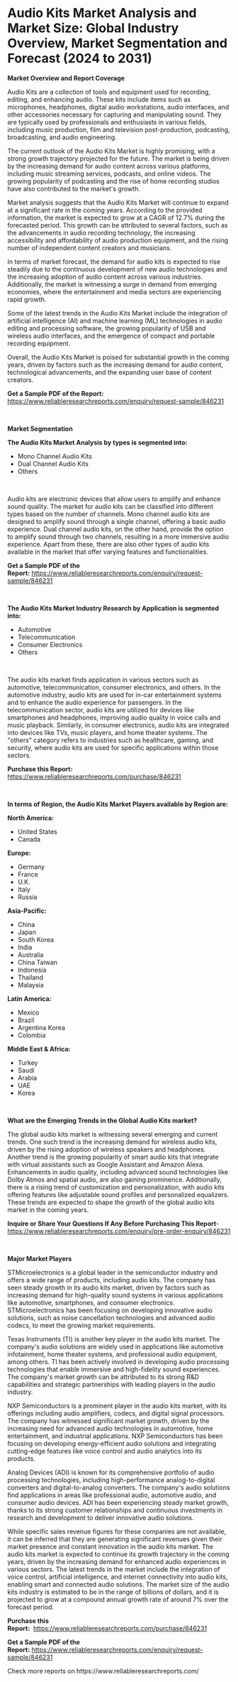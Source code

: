 <p><h1>Audio Kits Market Analysis and Market Size: Global Industry Overview, Market Segmentation and Forecast (2024 to 2031)</h1></p><p><strong>Market Overview and Report Coverage</strong></p>
<p><p>Audio Kits are a collection of tools and equipment used for recording, editing, and enhancing audio. These kits include items such as microphones, headphones, digital audio workstations, audio interfaces, and other accessories necessary for capturing and manipulating sound. They are typically used by professionals and enthusiasts in various fields, including music production, film and television post-production, podcasting, broadcasting, and audio engineering.</p><p>The current outlook of the Audio Kits Market is highly promising, with a strong growth trajectory projected for the future. The market is being driven by the increasing demand for audio content across various platforms, including music streaming services, podcasts, and online videos. The growing popularity of podcasting and the rise of home recording studios have also contributed to the market's growth.</p><p>Market analysis suggests that the Audio Kits Market will continue to expand at a significant rate in the coming years. According to the provided information, the market is expected to grow at a CAGR of 12.7% during the forecasted period. This growth can be attributed to several factors, such as the advancements in audio recording technology, the increasing accessibility and affordability of audio production equipment, and the rising number of independent content creators and musicians.</p><p>In terms of market forecast, the demand for audio kits is expected to rise steadily due to the continuous development of new audio technologies and the increasing adoption of audio content across various industries. Additionally, the market is witnessing a surge in demand from emerging economies, where the entertainment and media sectors are experiencing rapid growth.</p><p>Some of the latest trends in the Audio Kits Market include the integration of artificial intelligence (AI) and machine learning (ML) technologies in audio editing and processing software, the growing popularity of USB and wireless audio interfaces, and the emergence of compact and portable recording equipment.</p><p>Overall, the Audio Kits Market is poised for substantial growth in the coming years, driven by factors such as the increasing demand for audio content, technological advancements, and the expanding user base of content creators.</p></p>
<p><strong>Get a Sample PDF of the Report:</strong> <a href="https://www.reliableresearchreports.com/enquiry/request-sample/846231">https://www.reliableresearchreports.com/enquiry/request-sample/846231</a></p>
<p>&nbsp;</p>
<p><strong>Market Segmentation</strong></p>
<p><strong>The Audio Kits Market Analysis by types is segmented into:</strong></p>
<p><ul><li>Mono Channel Audio Kits</li><li>Dual Channel Audio Kits</li><li>Others</li></ul></p>
<p>&nbsp;</p>
<p><p>Audio kits are electronic devices that allow users to amplify and enhance sound quality. The market for audio kits can be classified into different types based on the number of channels. Mono channel audio kits are designed to amplify sound through a single channel, offering a basic audio experience. Dual channel audio kits, on the other hand, provide the option to amplify sound through two channels, resulting in a more immersive audio experience. Apart from these, there are also other types of audio kits available in the market that offer varying features and functionalities.</p></p>
<p><strong>Get a Sample PDF of the Report:</strong>&nbsp;<a href="https://www.reliableresearchreports.com/enquiry/request-sample/846231">https://www.reliableresearchreports.com/enquiry/request-sample/846231</a></p>
<p>&nbsp;</p>
<p><strong>The Audio Kits Market Industry Research by Application is segmented into:</strong></p>
<p><ul><li>Automotive</li><li>Telecommunication</li><li>Consumer Electronics</li><li>Others</li></ul></p>
<p>&nbsp;</p>
<p><p>The audio kits market finds application in various sectors such as automotive, telecommunication, consumer electronics, and others. In the automotive industry, audio kits are used for in-car entertainment systems and to enhance the audio experience for passengers. In the telecommunication sector, audio kits are utilized for devices like smartphones and headphones, improving audio quality in voice calls and music playback. Similarly, in consumer electronics, audio kits are integrated into devices like TVs, music players, and home theater systems. The "others" category refers to industries such as healthcare, gaming, and security, where audio kits are used for specific applications within those sectors.</p></p>
<p><strong>Purchase this Report:</strong>&nbsp; <a href="https://www.reliableresearchreports.com/purchase/846231">https://www.reliableresearchreports.com/purchase/846231</a></p>
<p>&nbsp;</p>
<p><strong>In terms of Region, the Audio Kits Market Players available by Region are:</strong></p>
<p>
    <p> <strong> North America: </strong>
        <ul>
            <li>United States</li>
            <li>Canada</li>
        </ul>
        </p> 
    <p> <strong> Europe: </strong>
        <ul>
            <li>Germany</li>
            <li>France</li>
            <li>U.K.</li>
            <li>Italy</li>
            <li>Russia</li>
        </ul>
        </p> 
    <p> <strong> Asia-Pacific: </strong>
        <ul>
            <li>China</li>
            <li>Japan</li>
            <li>South Korea</li>
            <li>India</li>
            <li>Australia</li>
            <li>China Taiwan</li>
            <li>Indonesia</li>
            <li>Thailand</li>
            <li>Malaysia</li>
        </ul>
        </p> 
    <p> <strong> Latin America: </strong>
        <ul>
            <li>Mexico</li>
            <li>Brazil</li>
            <li>Argentina Korea</li>
            <li>Colombia</li>
        </ul>
        </p> 
    <p> <strong> Middle East & Africa: </strong>
        <ul>
            <li>Turkey</li>
            <li>Saudi</li>
            <li>Arabia</li>
            <li>UAE</li>
            <li>Korea</li>
        </ul>
    </p>
    </p>
<p>&nbsp;</p>
<p><strong>What are the Emerging Trends in the Global Audio Kits market?</strong></p>
<p><p>The global audio kits market is witnessing several emerging and current trends. One such trend is the increasing demand for wireless audio kits, driven by the rising adoption of wireless speakers and headphones. Another trend is the growing popularity of smart audio kits that integrate with virtual assistants such as Google Assistant and Amazon Alexa. Enhancements in audio quality, including advanced sound technologies like Dolby Atmos and spatial audio, are also gaining prominence. Additionally, there is a rising trend of customization and personalization, with audio kits offering features like adjustable sound profiles and personalized equalizers. These trends are expected to shape the growth of the global audio kits market in the coming years.</p></p>
<p><strong>Inquire or Share Your Questions If Any Before Purchasing This Report</strong>- <a href="https://www.reliableresearchreports.com/enquiry/pre-order-enquiry/846231">https://www.reliableresearchreports.com/enquiry/pre-order-enquiry/846231</a></p>
<p>&nbsp;</p>
<p><strong>Major Market Players</strong></p>
<p><p>STMicroelectronics is a global leader in the semiconductor industry and offers a wide range of products, including audio kits. The company has seen steady growth in its audio kits market, driven by factors such as increasing demand for high-quality sound systems in various applications like automotive, smartphones, and consumer electronics. STMicroelectronics has been focusing on developing innovative audio solutions, such as noise cancellation technologies and advanced audio codecs, to meet the growing market requirements.</p><p>Texas Instruments (TI) is another key player in the audio kits market. The company's audio solutions are widely used in applications like automotive infotainment, home theater systems, and professional audio equipment, among others. TI has been actively involved in developing audio processing technologies that enable immersive and high-fidelity sound experiences. The company's market growth can be attributed to its strong R&D capabilities and strategic partnerships with leading players in the audio industry.</p><p>NXP Semiconductors is a prominent player in the audio kits market, with its offerings including audio amplifiers, codecs, and digital signal processors. The company has witnessed significant market growth, driven by the increasing need for advanced audio technologies in automotive, home entertainment, and industrial applications. NXP Semiconductors has been focusing on developing energy-efficient audio solutions and integrating cutting-edge features like voice control and audio analytics into its products.</p><p>Analog Devices (ADI) is known for its comprehensive portfolio of audio processing technologies, including high-performance analog-to-digital converters and digital-to-analog converters. The company's audio solutions find applications in areas like professional audio, automotive audio, and consumer audio devices. ADI has been experiencing steady market growth, thanks to its strong customer relationships and continuous investments in research and development to deliver innovative audio solutions.</p><p>While specific sales revenue figures for these companies are not available, it can be inferred that they are generating significant revenues given their market presence and constant innovation in the audio kits market. The audio kits market is expected to continue its growth trajectory in the coming years, driven by the increasing demand for enhanced audio experiences in various sectors. The latest trends in the market include the integration of voice control, artificial intelligence, and internet connectivity into audio kits, enabling smart and connected audio solutions. The market size of the audio kits industry is estimated to be in the range of billions of dollars, and it is projected to grow at a compound annual growth rate of around 7% over the forecast period.</p></p>
<p><strong>Purchase this Report:</strong>&nbsp;&nbsp;<a href="https://www.reliableresearchreports.com/purchase/846231">https://www.reliableresearchreports.com/purchase/846231</a></p>
<p></p>
<p><strong>Get a Sample PDF of the Report:</strong>&nbsp;<a href="https://www.reliableresearchreports.com/enquiry/request-sample/846231">https://www.reliableresearchreports.com/enquiry/request-sample/846231</a></p>
<p>Check more reports on https://www.reliableresearchreports.com/</p>